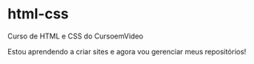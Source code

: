 # html-css
Curso de HTML e CSS do CursoemVideo

Estou aprendendo a criar sites e agora vou gerenciar meus repositórios!